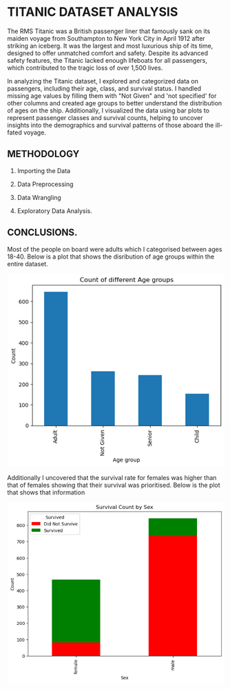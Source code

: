 # TITANIC DATASET ANALYSIS
The RMS Titanic was a British passenger liner that famously sank on its maiden voyage from Southampton to New York City in April 1912 after striking an iceberg. It was the largest and most luxurious ship of its time, designed to offer unmatched comfort and safety. Despite its advanced safety features, the Titanic lacked enough lifeboats for all passengers, which contributed to the tragic loss of over 1,500 lives.

In analyzing the Titanic dataset, I explored and categorized data on passengers, including their age, class, and survival status. I handled missing age values by filling them with "Not Given"  and 'not specified' for other columns and created age groups to better understand the distribution of ages on the ship. Additionally, I visualized the data using bar plots to represent passenger classes and survival counts, helping to uncover insights into the demographics and survival patterns of those aboard the ill-fated voyage.

## METHODOLOGY
1. Importing the Data

2. Data Preprocessing

3. Data Wrangling

4. Exploratory Data Analysis.

## CONCLUSIONS.
Most of the people on board were adults which I categorised between ages 18-40. Below is a plot that shows the disribution of age groups within the entire dataset.

![Titanic Agegroups](Titanic%20Agegroups.png)

Additionally I uncovered that the survival rate for females was higher than that of females showing that their survival was prioritised. Below is the plot that shows that information

![Titanic Survival Rates](Titanic%20Survival%20Rates.png)


